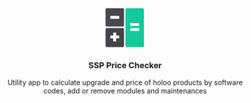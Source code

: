 <br/>
<div align="center">
<a href="https://github.com/ShaanCoding/ReadME-Generator">
<img src="https://github.com/devomid/SSP-Price-Checker/blob/main/public/logo512.png?raw=true" alt="Logo" width="80" height="80">
</a>
<h3 align="center">SSP Price Checker</h3>
<p align="center">
Utility app to calculate upgrade and price of holoo products by software codes, add or remove modules and maintenances
